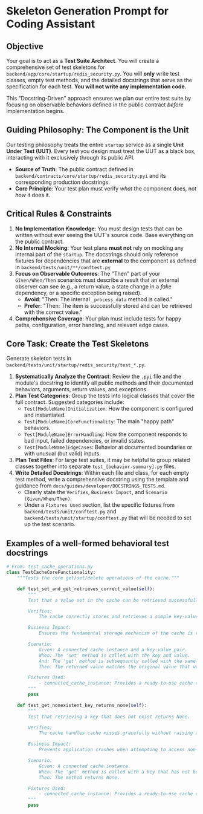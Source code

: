 # Skeleton Generation Prompt for Coding Assistant

## **Objective**

Your goal is to act as a **Test Suite Architect**. You will create a comprehensive set of test skeletons for `backend/app/core/startup/redis_security.py`. You will **only** write test classes, empty test methods, and the detailed docstrings that serve as the specification for each test. **You will not write any implementation code.**

This "Docstring-Driven" approach ensures we plan our entire test suite by focusing on observable behaviors defined in the public contract *before* implementation begins.

## **Guiding Philosophy: The Component is the Unit**

Our testing philosophy treats the entire `startup` service as a single **Unit Under Test (UUT)**. Every test you design must treat the UUT as a black box, interacting with it exclusively through its public API.

  * **Source of Truth**: The public contract defined in `backend/contracts/core/startup/redis_security.pyi` and its corresponding production docstrings.
  * **Core Principle**: Your test plan must verify *what* the component does, not *how* it does it.

## **Critical Rules & Constraints**

1.  **No Implementation Knowledge**: You must design tests that can be written without ever seeing the UUT's source code. Base everything on the public contract.
2.  **No Internal Mocking**: Your test plans **must not** rely on mocking any internal part of the `startup`. The docstrings should only reference fixtures for dependencies that are **external** to the component as defined in `backend/tests/unit/**/conftest.py`
3.  **Focus on Observable Outcomes**: The "Then" part of your `Given/When/Then` scenarios must describe a result that an external observer can see (e.g., a return value, a state change in a *fake* dependency, or a specific exception being raised).
      * **Avoid**: "Then: The internal `_process_data` method is called."
      * **Prefer**: "Then: The item is successfully stored and can be retrieved with the correct value."
4.  **Comprehensive Coverage**: Your plan must include tests for happy paths, configuration, error handling, and relevant edge cases.

## **Core Task: Create the Test Skeletons**

Generate skeleton tests in `backend/tests/unit/startup/redis_security/test_*.py`.

1.  **Systematically Analyze the Contract**: Review the `.pyi` file and the module's docstring to identify all public methods and their documented behaviors, arguments, return values, and exceptions.
2.  **Plan Test Categories**: Group the tests into logical classes that cover the full contract. Suggested categories include:
      * `Test[ModuleName]Initialization`: How the component is configured and instantiated.
      * `Test[ModuleName]CoreFunctionality`: The main "happy path" behaviors.
      * `Test[ModuleName]ErrorHandling`: How the component responds to bad input, failed dependencies, or invalid states.
      * `Test[ModuleName]EdgeCases`: Behavior at documented boundaries or with unusual (but valid) inputs.
3.  **Plan Test Files**: For large test suites, it may be helpful to group related classes together into separate `test_[behavior-summary].py` files.
3.  **Write Detailed Docstrings**: Within each file and class, for each empty test method, write a comprehensive docstring using the template and guidance from `docs/guides/developer/DOCSTRINGS_TESTS.md`.
      * Clearly state the `Verifies`, `Business Impact`, and `Scenario (Given/When/Then)`.
      * Under a `Fixtures Used` section, list the specific fixtures from `backend/tests/unit/conftest.py` and `backend/tests/unit/startup/conftest.py` that will be needed to set up the test scenario.

## Examples of a well-formed behavioral test docstrings

```python
# From: test_cache_operations.py
class TestCacheCoreFunctionality:
    """Tests the core get/set/delete operations of the cache."""

    def test_set_and_get_retrieves_correct_value(self):
        """
        Test that a value set in the cache can be retrieved successfully.

        Verifies:
            The cache correctly stores and retrieves a simple key-value pair.

        Business Impact:
            Ensures the fundamental storage mechanism of the cache is reliable.

        Scenario:
            Given: A connected cache instance and a key-value pair.
            When: The 'set' method is called with the key and value.
            And: The 'get' method is subsequently called with the same key.
            Then: The returned value matches the original value that was set.

        Fixtures Used:
            - connected_cache_instance: Provides a ready-to-use cache component.
        """
        pass

    def test_get_nonexistent_key_returns_none(self):
        """
        Test that retrieving a key that does not exist returns None.

        Verifies:
            The cache handles cache misses gracefully without raising an error.

        Business Impact:
            Prevents application crashes when attempting to access non-existent data.

        Scenario:
            Given: A connected cache instance.
            When: The 'get' method is called with a key that has not been set.
            Then: The method returns None.

        Fixtures Used:
            - connected_cache_instance: Provides a ready-to-use cache component.
        """
        pass
```
